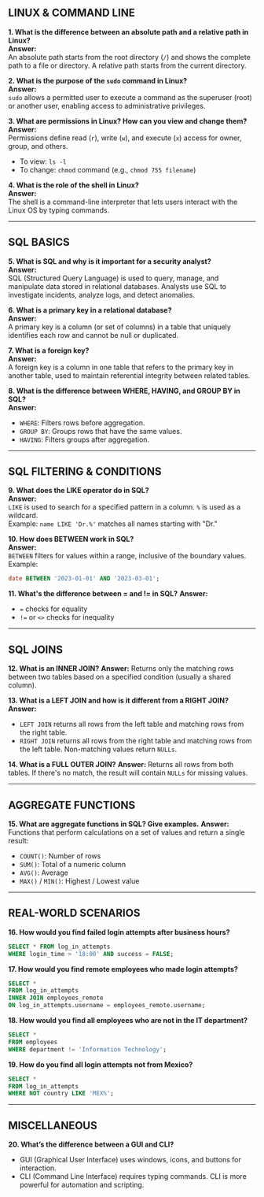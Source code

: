 ## LINUX & COMMAND LINE

**1. What is the difference between an absolute path and a relative path in Linux?**  
**Answer:**  
An absolute path starts from the root directory (`/`) and shows the complete path to a file or directory. A relative path starts from the current directory.

**2. What is the purpose of the `sudo` command in Linux?**  
**Answer:**  
`sudo` allows a permitted user to execute a command as the superuser (root) or another user, enabling access to administrative privileges.

**3. What are permissions in Linux? How can you view and change them?**  
**Answer:**  
Permissions define read (`r`), write (`w`), and execute (`x`) access for owner, group, and others.  
- To view: `ls -l`  
- To change: `chmod` command (e.g., `chmod 755 filename`)

**4. What is the role of the shell in Linux?**  
**Answer:**  
The shell is a command-line interpreter that lets users interact with the Linux OS by typing commands.

---

## SQL BASICS

**5. What is SQL and why is it important for a security analyst?**  
**Answer:**  
SQL (Structured Query Language) is used to query, manage, and manipulate data stored in relational databases. Analysts use SQL to investigate incidents, analyze logs, and detect anomalies.

**6. What is a primary key in a relational database?**  
**Answer:**  
A primary key is a column (or set of columns) in a table that uniquely identifies each row and cannot be null or duplicated.

**7. What is a foreign key?**  
**Answer:**  
A foreign key is a column in one table that refers to the primary key in another table, used to maintain referential integrity between related tables.

**8. What is the difference between WHERE, HAVING, and GROUP BY in SQL?**  
**Answer:**  
- `WHERE`: Filters rows before aggregation.  
- `GROUP BY`: Groups rows that have the same values.  
- `HAVING`: Filters groups after aggregation.

---

## SQL FILTERING & CONDITIONS

**9. What does the LIKE operator do in SQL?**  
**Answer:**  
`LIKE` is used to search for a specified pattern in a column. `%` is used as a wildcard.  
Example: `name LIKE 'Dr.%'` matches all names starting with "Dr."

**10. How does BETWEEN work in SQL?**  
**Answer:**  
`BETWEEN` filters for values within a range, inclusive of the boundary values.  
Example:  
```sql
date BETWEEN '2023-01-01' AND '2023-03-01';
```

**11. What's the difference between = and != in SQL?**
**Answer:** 
- ```=``` checks for equality
- ```!=``` or ```<>``` checks for inequality

---

## SQL JOINS

**12. What is an INNER JOIN?**
**Answer:** 
Returns only the matching rows between two tables based on a specified condition (usually a shared column).

**13. What is a LEFT JOIN and how is it different from a RIGHT JOIN?**
**Answer:** 
- ```LEFT JOIN``` returns all rows from the left table and matching rows from the right table.
- ```RIGHT JOIN``` returns all rows from the right table and matching rows from the left table.
Non-matching values return ```NULLs```.

**14. What is a FULL OUTER JOIN?**
**Answer:** 
Returns all rows from both tables. If there's no match, the result will contain ```NULLs``` for missing values.

---

## AGGREGATE FUNCTIONS

**15. What are aggregate functions in SQL? Give examples.**
**Answer:** 
Functions that perform calculations on a set of values and return a single result:
- ```COUNT()```: Number of rows
- ```SUM()```: Total of a numeric column
- ```AVG()```: Average
- ```MAX()``` / ```MIN()```: Highest / Lowest value

---

## REAL-WORLD SCENARIOS

**16. How would you find failed login attempts after business hours?**
```sql
SELECT * FROM log_in_attempts  
WHERE login_time > '18:00' AND success = FALSE;
```

**17. How would you find remote employees who made login attempts?**
```sql
SELECT *  
FROM log_in_attempts  
INNER JOIN employees_remote  
ON log_in_attempts.username = employees_remote.username;
```

**18. How would you find all employees who are not in the IT department?**
```sql
SELECT *  
FROM employees  
WHERE department != 'Information Technology';
```

**19. How do you find all login attempts not from Mexico?**
```sql
SELECT *  
FROM log_in_attempts  
WHERE NOT country LIKE 'MEX%';
```

---

## MISCELLANEOUS

**20. What’s the difference between a GUI and CLI?**
- GUI (Graphical User Interface) uses windows, icons, and buttons for interaction.
- CLI (Command Line Interface) requires typing commands. CLI is more powerful for automation and scripting.



